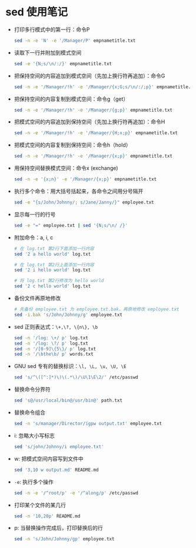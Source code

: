# sed 使用笔记

- 打印多行模式中的第一行：命令P

  ```sh
  sed -n -e 'N' -e '/Manager/P' empnametitle.txt
  ```

- 读取下一行并附加到模式空间

  ```sh
  sed -e '{N;s/\n/:/}' empnametitle.txt
  ```

- 把保持空间的内容追加到模式空间（先加上换行符再追加）：命令G

  ```sh
  sed -n -e '/Manager/!h' -e '/Manager/{x;G;s/\n/:/;p}' empnametitle.txt
  ```

- 把保持空间的内容复制到模式空间：命令g（get）

  ```sh
  sed -n -e '/Manager/!h' -e '/Manager/{g;p}' empnametitle.txt
  ```

- 把模式空间的内容追加到保持空间（先加上换行符再追加）：命令H

  ```sh
  sed -n -e '/Manager/!h' -e '/Manager/{H;x;p}' empnametitle.txt
  ```

- 把模式空间的内容复制到保持空间：命令h（hold）

  ```sh
  sed -n -e '/Manager/!h' -e '/Manager/{x;p}' empnametitle.txt
  ```

- 用保持空间替换模式空间：命令x (exchange)

  ```sh
  sed -n -e '{x;n}' -e '/Manager/{x;p}' empnametitle.txt
  ```

- 执行多个命令：用大括号括起来，各命令之间用分号隔开

  ```sh
  sed -e "{s/John/Johnny/; s/Jane/Janny/}" employee.txt
  ```

- 显示每一行的行号

  ```sh
  sed -e "=" employee.txt | sed '{N;s/\n/ /}'
  ```

- 附加命令：a, i, c

  ```sh
  # 在 log.txt 第2行下面添加一行内容
  sed '2 a hello world' log.txt

  # 在 log.txt 第2行上面添加一行内容
  sed '2 i hello world' log.txt

  # 将 log.txt 第2行修改为 hello world
  sed '2 c hello world' log.txt
  ```

- 备份文件再原地修改

  ```sh
  # 先备份 employee.txt 为 employee.txt.bak，再原地修改 employee.txt
  sed -i.bak 's/John/Johnny/g' employee.txt
  ```

- sed 正则表达式：`\+,\?, \{n\}, \b`

  ```sh
  sed -n '/log: \+/ p' log.txt
  sed -n '/log: \?/ p' log.txt
  sed -n '/[0-9]\{5\}/ p' log.txt
  sed -n '/\bthe\b/ p' words.txt
  ```

- GNU sed 专有的替换标识：`\l, \L, \u, \U, \E`

  ```sh
  sed 's/^\([^:]*)\)\(.*\)/\U\1\E\2/' /etc/passwd
  ```

- 替换命令分界符

  ```sh
  sed 's@/usr/local/bin@/usr/bin@' path.txt
  ```

- 替换命令组合

  ```sh
  sed -n 's/manager/Director/igpw output.txt' employee.txt
  ```

- i: 忽略大小写标志

  ```sh
  sed 's/john/Johnny/i employee.txt'
  ```

- w: 把模式空间内容写到文件中

  ```sh
  sed '3,10 w output.md' README.md
  ```

- `-e`: 执行多个操作

  ```sh
  sed -n -e '/^root/p' -e '/^along/p' /etc/passwd
  ```

- 打印某个文件的某几行

  ```sh
  sed -n '10,20p' README.md
  ```

- p: 当替换操作完成后，打印替换后的行

  ```sh
  sed -n 's/John/Johnny/gp' employee.txt
  ```
